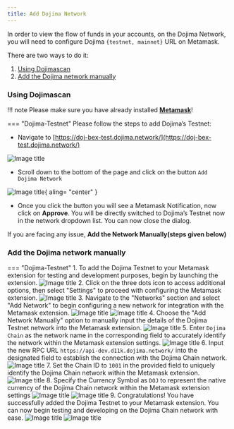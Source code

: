 ```yaml
---
title: Add Dojima Network
---
```



In order to view the flow of funds in your accounts, on the Dojima Network, you will need to configure Dojima `{testnet, mainnet}` URL on Metamask.

There are two ways to do it:

1. [Using Dojimascan](../MetaMask/config-dojima-on-metamask.md#using-dojima-scan)
2. [Add the Dojima network manually](../MetaMask/config-dojima-on-metamask.md#add-the-dojima-network-manually)

### Using Dojimascan

!!! note
    Please make sure you have already installed <ins>**[Metamask](https://metamask.io/)**</ins>!

=== "Dojima-Testnet"
   Please follow the steps to add Dojima’s Testnet:

- Navigate to [https://doj-bex-test.dojima.network/](https://doj-bex-test.dojima.network/)

<!-- <img src={useBaseUrl("https://dojima-images.s3.ap-south-1.amazonaws.com/dojima-docs/img/block_testnet.jpeg")} />
<p></p> -->

![Image title](https://dojima-images.s3.ap-south-1.amazonaws.com/dojima-docs/img/block_testnet.jpeg)

- Scroll down to the bottom of the page and click on the button `Add Dojima Network`

![Image title](https://dojima-images.s3.ap-south-1.amazonaws.com/dojima-docs/img/add_network.png){ aling= "center" }

<!-- <img src={useBaseUrl("https://dojima-images.s3.ap-south-1.amazonaws.com/dojima-docs/img/add_network.png")} width="357" height="600" /> -->

- Once you click the button you will see a Metamask Notification, now click on **Approve**.
You will be directly switched to Dojima’s Testnet now in the network dropdown list. You can now close the dialog.


If you are facing any issue, **Add the Network Manually(steps given below)**

### Add the Dojima network manually



=== "Dojima-Testnet"
    1. To add the Dojima Testnet to your Metamask extension for testing and development purposes, begin by launching the extension.
    ![Image title](https://storage.googleapis.com/dojima_docs/add-network/1.png)
    2. Click on the three dots icon to access additional options, then select "Settings" to proceed with configuring the Metamask extension.
    ![Image title](https://storage.googleapis.com/dojima_docs/add-network/2.png)
    3. Navigate to the "Networks" section and select "Add Network" to begin configuring a new network for integration with the Metamask extension.
    ![Image title](https://storage.googleapis.com/dojima_docs/add-network/3.png) 
    ![Image title](https://storage.googleapis.com/dojima_docs/add-network/4.png)
    4. Choose the "Add Network Manually" option to manually input the details of the Dojima Testnet network into the Metamask extension.
    ![Image title](https://storage.googleapis.com/dojima_docs/add-network/5.png)
    5. Enter `Dojima Chain` as the network name in the corresponding field to accurately identify the network within the Metamask extension settings.
    ![Image title](https://storage.googleapis.com/dojima_docs/add-network/6.png)
    6. Input the new RPC URL `https://api-dev.d11k.dojima.network/` into the designated field to establish the connection with the Dojima Chain network.
    ![Image title](https://storage.googleapis.com/dojima_docs/add-network/7.png)
    7. Set the Chain ID to `1001` in the provided field to uniquely identify the Dojima Chain network within the Metamask extension.
    ![Image title](https://storage.googleapis.com/dojima_docs/add-network/8.png)
    8. Specify the Currency Symbol as `DOJ` to represent the native currency of the Dojima Chain network within the Metamask extension settings
    ![Image title](https://storage.googleapis.com/dojima_docs/add-network/9.png)
    ![Image title](https://storage.googleapis.com/dojima_docs/add-network/10.png)
    9. Congratulations! You have successfully added the Dojima Testnet to your Metamask extension. You can now begin testing and developing on the Dojima Chain network with ease.
    ![Image title](https://storage.googleapis.com/dojima_docs/add-network/11.png)
    ![Image title](https://storage.googleapis.com/dojima_docs/add-network/12.png)